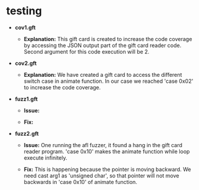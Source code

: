 # testing

* **cov1.gft**
	* **Explanation:**
		This gift card is created to increase the code coverage by accessing the JSON output part of the gift card reader code. Second argument for this code execution will be 2.

* **cov2.gft**
	* **Explanation:**
		We have created a gift card to access the different switch case in animate function. In our case we reached 'case 0x02' to increase the code coverage.
		
* **fuzz1.gft**
	* **Issue:**
	
	* **Fix:**
		
* **fuzz2.gft**
	* **Issue:**
		One running the afl fuzzer, it found a hang in the gift card reader program. 'case 0x10' makes the animate function while loop execute infinitely.
	
	* **Fix:**
		This is happening because the pointer is moving backward. We need cast arg1 as 'unsigned char', so that pointer will not move backwards in 'case 0x10' of animate function.